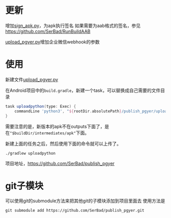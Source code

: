 # 更新

增加[sign_apk.py](sign_apk.py)，为apk执行签名
如果需要为aab格式的签名，参见 https://github.com/SerBad/RunBuildAAB

[upload_pgyer.py](upload_pgyer.py)增加企业微信webhook的参数

# 使用

新建文件[upload_pgyer.py](upload_pgyer.py)

在Android项目中的``build.gradle``，新建一个task，可以替换成自己需要的文件目录

```gradle
task uploadpython(type: Exec) {
    commandLine 'python3', "${rootDir.absolutePath}/publish_pgyer/upload_pgyer.py", '--path', "$buildDir/outputs/apk", '--api_key', '你自己的key'
}
```

需要注意的是，新版本的apk不在outputs下面了，是在``"$buildDir/intermediates/apk"``下面。

新建上面的任务之后，然后使用下面的命令就可以上传了。

```
./gradlew uploadpython
```

项目地址，https://github.com/SerBad/publish_pgyer

# git子模块

可以使用git的submodule方法来把其他git的子模块添加到项目里面去
使用方法是

```commandline
git submodule add https://github.com/SerBad/publish_pgyer.git
```